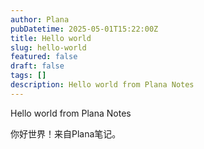 ```yaml
---
author: Plana
pubDatetime: 2025-05-01T15:22:00Z
title: Hello world
slug: hello-world
featured: false
draft: false
tags: []
description: Hello world from Plana Notes
---
```


Hello world from Plana Notes

你好世界！来自Plana笔记。

